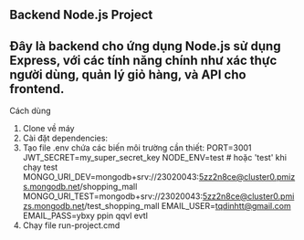 Backend Node.js Project
---
Đây là backend cho ứng dụng Node.js sử dụng Express, với các tính năng chính như xác thực người dùng, quản lý giỏ hàng, và API cho frontend.
---
Cách dùng
1. Clone về máy
2. Cài đặt dependencies:
3. Tạo file .env chứa các biến môi trường cần thiết:
PORT=3001
JWT_SECRET=my_super_secret_key
NODE_ENV=test   # hoặc 'test' khi chạy test
MONGO_URI_DEV=mongodb+srv://23020043:5zz2n8ce@cluster0.pmizs.mongodb.net/shopping_mall
MONGO_URI_TEST=mongodb+srv://23020043:5zz2n8ce@cluster0.pmizs.mongodb.net/test_shopping_mall
EMAIL_USER=tqdinhtt@gmail.com
EMAIL_PASS=ybxy ppin qqvl evtl
4. Chạy file run-project.cmd

